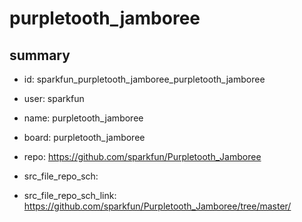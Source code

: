 # purpletooth_jamboree
 
## summary 
* id: sparkfun_purpletooth_jamboree_purpletooth_jamboree
* user: sparkfun
* name: purpletooth_jamboree
* board: purpletooth_jamboree
* repo: https://github.com/sparkfun/Purpletooth_Jamboree



* src_file_repo_sch: 
* src_file_repo_sch_link: https://github.com/sparkfun/Purpletooth_Jamboree/tree/master/




